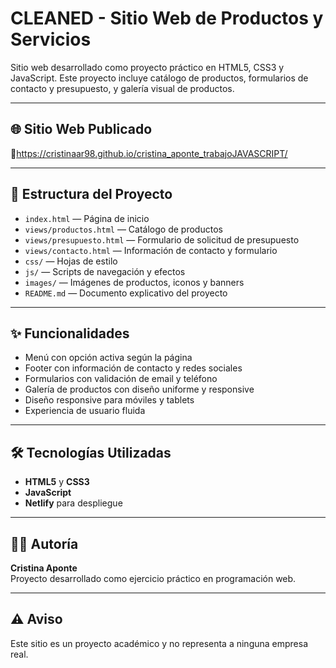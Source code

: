 # CLEANED - Sitio Web de Productos y Servicios

Sitio web desarrollado como proyecto práctico en HTML5, CSS3 y JavaScript. Este proyecto incluye catálogo de productos, formularios de contacto y presupuesto, y galería visual de productos.

---

## 🌐 Sitio Web Publicado

🔗https://cristinaar98.github.io/cristina_aponte_trabajoJAVASCRIPT/


---

## 📁 Estructura del Proyecto

- `index.html` — Página de inicio
- `views/productos.html` — Catálogo de productos
- `views/presupuesto.html` — Formulario de solicitud de presupuesto
- `views/contacto.html` — Información de contacto y formulario
- `css/` — Hojas de estilo
- `js/` — Scripts de navegación y efectos
- `images/` — Imágenes de productos, iconos y banners
- `README.md` — Documento explicativo del proyecto

---

## ✨ Funcionalidades

- Menú con opción activa según la página
- Footer con información de contacto y redes sociales
- Formularios con validación de email y teléfono
- Galería de productos con diseño uniforme y responsive
- Diseño responsive para móviles y tablets
- Experiencia de usuario fluida

---

## 🛠 Tecnologías Utilizadas

- **HTML5** y **CSS3**
- **JavaScript**
- **Netlify** para despliegue

---

## 👩‍💻 Autoría

**Cristina Aponte**  
Proyecto desarrollado como ejercicio práctico en programación web.

---

## ⚠️ Aviso

Este sitio es un proyecto académico y no representa a ninguna empresa real.
